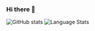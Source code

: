 ### Hi there 👋 

  ![GitHub stats](https://github-readme-stats.vercel.app/api?username=ysingh&count_private=true&&show_icons=true&theme=dark)
  ![Language Stats](https://github-readme-stats.vercel.app/api/top-langs/?username=ysingh)
  

<!--
**ysingh/ysingh** is a ✨ _special_ ✨ repository because its `README.md` (this file) appears on your GitHub profile.

Here are some ideas to get you started:

- 🔭 I’m currently working on ...
- 🌱 I’m currently learning ...
- 👯 I’m looking to collaborate on ...
- 🤔 I’m looking for help with ...
- 💬 Ask me about ...
- 📫 How to reach me: ...
- 😄 Pronouns: ...
- ⚡ Fun fact: ...
-->
